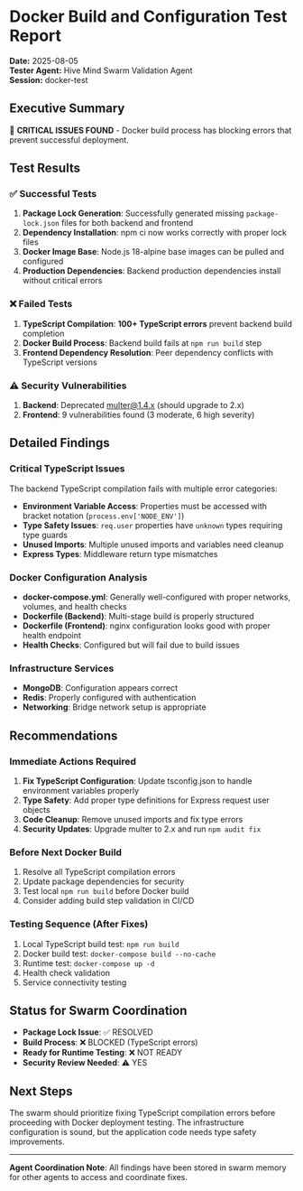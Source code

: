# Docker Build and Configuration Test Report
**Date:** 2025-08-05  
**Tester Agent:** Hive Mind Swarm Validation Agent  
**Session:** docker-test

## Executive Summary
🚨 **CRITICAL ISSUES FOUND** - Docker build process has blocking errors that prevent successful deployment.

## Test Results

### ✅ Successful Tests
1. **Package Lock Generation**: Successfully generated missing `package-lock.json` files for both backend and frontend
2. **Dependency Installation**: npm ci now works correctly with proper lock files
3. **Docker Image Base**: Node.js 18-alpine base images can be pulled and configured
4. **Production Dependencies**: Backend production dependencies install without critical errors

### ❌ Failed Tests
1. **TypeScript Compilation**: **100+ TypeScript errors** prevent backend build completion
2. **Docker Build Process**: Backend build fails at `npm run build` step
3. **Frontend Dependency Resolution**: Peer dependency conflicts with TypeScript versions

### ⚠️ Security Vulnerabilities
1. **Backend**: Deprecated multer@1.4.x (should upgrade to 2.x)
2. **Frontend**: 9 vulnerabilities found (3 moderate, 6 high severity)

## Detailed Findings

### Critical TypeScript Issues
The backend TypeScript compilation fails with multiple error categories:
- **Environment Variable Access**: Properties must be accessed with bracket notation (`process.env['NODE_ENV']`)
- **Type Safety Issues**: `req.user` properties have `unknown` types requiring type guards
- **Unused Imports**: Multiple unused imports and variables need cleanup
- **Express Types**: Middleware return type mismatches

### Docker Configuration Analysis
- **docker-compose.yml**: Generally well-configured with proper networks, volumes, and health checks
- **Dockerfile (Backend)**: Multi-stage build is properly structured
- **Dockerfile (Frontend)**: nginx configuration looks good with proper health endpoint
- **Health Checks**: Configured but will fail due to build issues

### Infrastructure Services
- **MongoDB**: Configuration appears correct
- **Redis**: Properly configured with authentication
- **Networking**: Bridge network setup is appropriate

## Recommendations

### Immediate Actions Required
1. **Fix TypeScript Configuration**: Update tsconfig.json to handle environment variables properly
2. **Type Safety**: Add proper type definitions for Express request user objects  
3. **Code Cleanup**: Remove unused imports and fix type errors
4. **Security Updates**: Upgrade multer to 2.x and run `npm audit fix`

### Before Next Docker Build
1. Resolve all TypeScript compilation errors
2. Update package dependencies for security
3. Test local `npm run build` before Docker build
4. Consider adding build step validation in CI/CD

### Testing Sequence (After Fixes)
1. Local TypeScript build test: `npm run build`
2. Docker build test: `docker-compose build --no-cache`  
3. Runtime test: `docker-compose up -d`
4. Health check validation
5. Service connectivity testing

## Status for Swarm Coordination
- **Package Lock Issue**: ✅ RESOLVED
- **Build Process**: ❌ BLOCKED (TypeScript errors)
- **Ready for Runtime Testing**: ❌ NOT READY
- **Security Review Needed**: ⚠️ YES

## Next Steps
The swarm should prioritize fixing TypeScript compilation errors before proceeding with Docker deployment testing. The infrastructure configuration is sound, but the application code needs type safety improvements.

---
**Agent Coordination Note**: All findings have been stored in swarm memory for other agents to access and coordinate fixes.